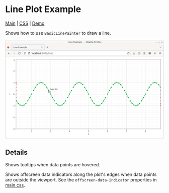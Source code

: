 # Line Plot Example

[Main](./src/main.ts) | [CSS](./src/main.css) | [Demo](https://metsci.github.io/gleam/examples/line/)

Shows how to use `BasicLinePainter` to draw a line.

![Screenshot](./screenshot.png)


## Details

Shows tooltips when data points are hovered.

Shows offscreen data indicators along the plot's edges when data points are outside the viewport. See the `offscreen-data-indicator` properties in [main.css](./src/main.css).
